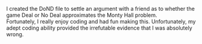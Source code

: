 I created the DoND file to settle an argument with a friend as to whether the game Deal or No Deal approximates the Monty Hall problem.  
Fortunately, I really enjoy coding and had fun making this. 
Unfortunately, my adept coding ability provided the irrefutable evidence that I was absolutely wrong. 
